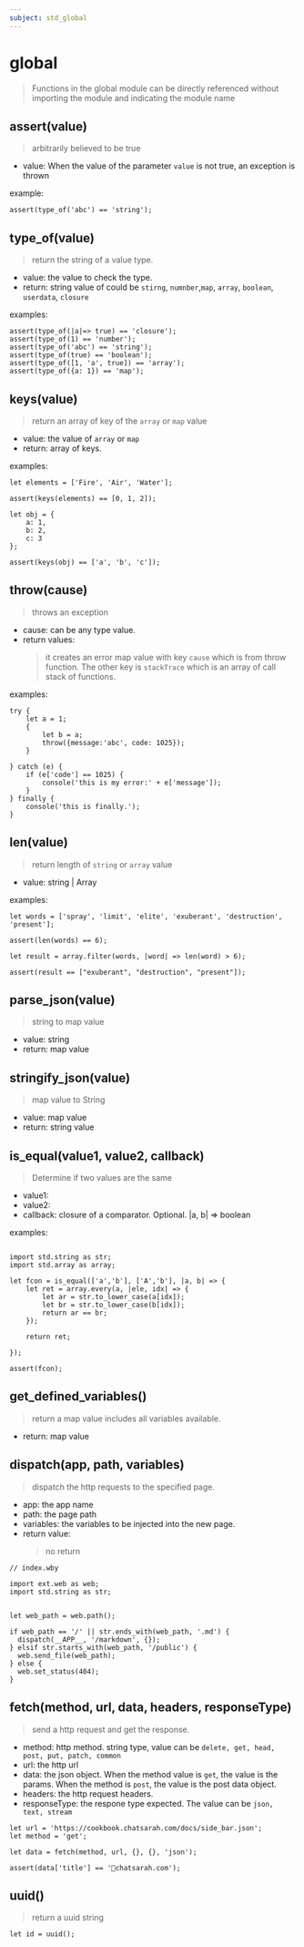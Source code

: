 ```yaml
---
subject: std_global
---
```

# global
> Functions in the global module can be directly referenced without importing the module and indicating the module name

## assert(value)
> arbitrarily believed to be true
  - value: When the value of the parameter `value` is not true, an exception is thrown

example:
```
assert(type_of('abc') == 'string');
```


## type_of(value)
> return the string of a value type. 
  - value: the value to check the type. 
  - return: string value of could be `stirng`, `numnber`,`map`, `array`, `boolean`, `userdata`, `closure`

examples:
```
assert(type_of(|a|=> true) == 'closure');
assert(type_of(1) == 'number');
assert(type_of('abc') == 'string');
assert(type_of(true) == 'boolean');
assert(type_of([1, 'a', true]) == 'array');
assert(type_of({a: 1}) == 'map');
```

## keys(value)
> return an array of key of the `array` or `map` value
  - value: the value of `array` or `map`
  - return: array of keys.

examples:
```
let elements = ['Fire', 'Air', 'Water'];

assert(keys(elements) == [0, 1, 2]);

let obj = {
    a: 1,
    b: 2,
    c: 3
};

assert(keys(obj) == ['a', 'b', 'c']);
```

## throw(cause)
> throws an exception
  - cause: can be any type value.
  - return values:
    > it creates an error map value with key `cause` which is from throw function. The other key is `stackTrace` which is an array of call stack of functions.

examples:
```
try {
    let a = 1;
    {
        let b = a;
        throw({message:'abc', code: 1025});
    }
    
} catch (e) {
    if (e['code'] == 1025) {
        console('this is my error:' + e['message']);
    }
} finally {
    console('this is finally.');
}
```

## len(value)
> return length of `string` or `array` value
- value: string | Array

examples:
```
let words = ['spray', 'limit', 'elite', 'exuberant', 'destruction', 'present'];

assert(len(words) == 6);

let result = array.filter(words, |word| => len(word) > 6);

assert(result == ["exuberant", "destruction", "present"]);
```

## parse_json(value)
> string to map value
- value: string
- return: map value

## stringify_json(value)
> map value to String
- value: map value
- return: string value

## is_equal(value1, value2, callback)
> Determine if two values are the same
- value1:
- value2:
- callback: closure of a comparator. Optional. |a, b| => boolean

examples:
```

import std.string as str;
import std.array as array;

let fcon = is_equal(['a','b'], ['A','b'], |a, b| => {
    let ret = array.every(a, |ele, idx| => {
        let ar = str.to_lower_case(a[idx]);
        let br = str.to_lower_case(b[idx]);
        return ar == br;
    });

    return ret;

});

assert(fcon);
```

## get\_defined\_variables()
> return a map value includes all variables available.
- return: map value




## dispatch(app, path, variables)
> dispatch the http requests to the specified page.
- app: the app name
- path: the page path
- variables: the variables to be injected into the new page.
- return value:
  > no return

```
// index.wby

import ext.web as web;
import std.string as str;


let web_path = web.path();

if web_path == '/' || str.ends_with(web_path, '.md') {
  dispatch(__APP__, '/markdown', {});
} elsif str.starts_with(web_path, '/public') {
  web.send_file(web_path);
} else {
  web.set_status(404);
}

```


## fetch(method, url, data, headers, responseType)
> send a http request and get the response.
- method: http method. string type, value can be `delete, get, head, post, put, patch, common`
- url: the http url
- data: the json object. When the method value is `get`, the value is the params. When the method is `post`, the value is the post data object.
- headers: the http request headers.
- responseType: the respone type expected. The value can be `json, text, stream`

```
let url = 'https://cookbook.chatsarah.com/docs/side_bar.json';
let method = 'get';

let data = fetch(method, url, {}, {}, 'json');

assert(data['title'] == '🦘chatsarah.com');
```

## uuid()
> return a uuid string

```
let id = uuid();

```